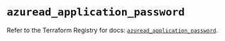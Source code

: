 # `azuread_application_password`

Refer to the Terraform Registry for docs: [`azuread_application_password`](https://registry.terraform.io/providers/hashicorp/azuread/3.0.2/docs/resources/application_password).
